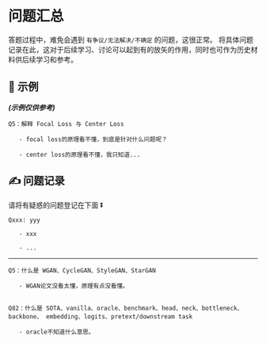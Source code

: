 # 问题汇总

答题过程中，难免会遇到 `有争议/无法解决/不确定` 的问题，这很正常。
将具体问题记录在此，这对于后续学习、讨论可以起到有的放矢的作用，同时也可作为历史材料供后续学习和参考。

## 🌻 示例
***(示例仅供参考)*** </br>

```
Q5：解释 Focal Loss 与 Center Loss

   - focal loss的原理看不懂，到底是针对什么问题呢？
   
   - center loss的原理看不懂，我只知道...
```

## ✍️ 问题记录
请将有疑惑的问题登记在下面 ⏬

```
Qxxx: yyy

   - xxx
   
   - ...
```
---

```
Q5：什么是 WGAN、CycleGAN、StyleGAN、StarGAN

   - WGAN论文没看太懂，原理有点没看懂。
   
```

```
Q82：什么是 SOTA、vanilla、oracle、benchmark、head、neck、bottleneck、backbone、 embedding、logits、pretext/downstream task

   - oracle不知道什么意思。
   
```
